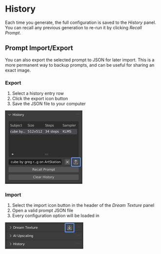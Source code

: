 # History
Each time you generate, the full configuration is saved to the *History* panel. You can recall any previous generation to re-run it by clicking *Recall Prompt*.

## Prompt Import/Export
You can also export the selected prompt to JSON for later import. This is a more permanent way to backup prompts, and can be useful for sharing an exact image.

### Export
1. Select a history entry row
2. Click the export icon button
3. Save the JSON file to your computer

![A screenshot of the History panel with the Export icon button highlighted](../readme_assets/history-export.png)

### Import
1. Select the import icon button in the header of the *Dream Texture* panel
2. Open a valid prompt JSON file
3. Every configuration option will be loaded in

![A screenshot of the Dream Texture panel with the Import icon button highlighted](../readme_assets/history-import.png)